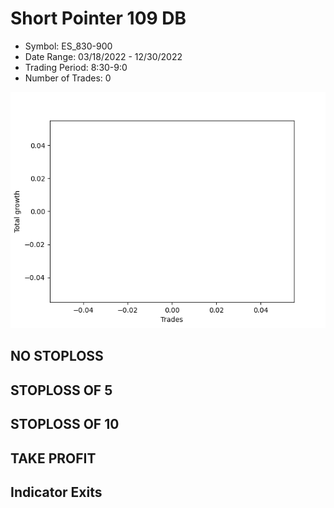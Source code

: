 # Short Pointer 109 DB 
- Symbol: ES_830-900
- Date Range: 03/18/2022 - 12/30/2022
- Trading Period: 8:30-9:0
- Number of Trades: 0

![Plot](ShortPointer109DBES_830-900.png)
## NO STOPLOSS














## STOPLOSS OF 5














## STOPLOSS OF 10














## TAKE PROFIT











## Indicator Exits


